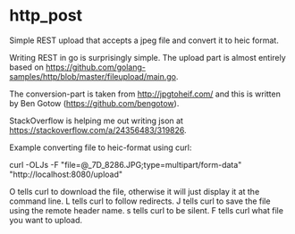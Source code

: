 # http_post
Simple REST upload that accepts a jpeg file and convert it to heic format.

Writing REST in go is surprisingly simple. The upload part is almost entirely based
on https://github.com/golang-samples/http/blob/master/fileupload/main.go.

The conversion-part is taken from
http://jpgtoheif.com/ and this is written by Ben Gotow (https://github.com/bengotow).

StackOverflow is helping me out writing json at https://stackoverflow.com/a/24356483/319826.

Example converting file to heic-format using curl:

curl -OLJs -F "file=@_7D_8286.JPG;type=multipart/form-data" "http://localhost:8080/upload"

O tells curl to download the file, otherwise it will just display it at the command line.
L tells curl to follow redirects.
J tells curl to save the file using the remote header name.
s tells curl to be silent.
F tells curl what file you want to upload.

